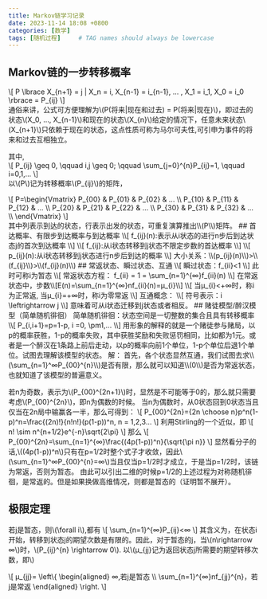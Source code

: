 ```yaml
---
title: Markov链学习记录
date: 2023-11-14 18:08 +0800
categories: [数学]
tags: [随机过程]     # TAG names should always be lowercase
---
```



<script type="text/javascript" id="MathJax-script" async
      src="https://cdn.jsdelivr.net/npm/mathjax@4.0.0-beta.3/tex-mml-chtml.js">
      </script>


## Markov链的一步转移概率
\\[
P \lbrace X_{n+1} = j | X_n = i, X_{n-1} = i_{n-1}, ... , X_1 = i_1, X_0 = i_0 \rbrace = P_{ij}
\\]  
通俗来讲，公式可方便理解为\\(P(将来|现在和过去) = P(将来|现在)\\)，即过去的状态\\(X_0, ..., X_{n-1}\\)和现在的状态\\(X_{n}\\)给定的情况下，任意未来状态\\(X_{n+1}\\)只依赖于现在的状态，这点性质可称为马尔可夫性,可引申为事件的将来和过去互相独立。

其中,  
\\[
P_{ij} \geq 0, \qquad  i,j \geq 0; \qquad \sum_{j=0}^{n}P_{ij}=1, \qquad i=0,1,...
\\]  
以\\(P\\)记为转移概率\\(P_{ij}\\)的矩阵，  
 <div> 
\[
P=\begin{Vmatrix}
P_{00} & P_{01} & P_{02} & ... \\
P_{10} & P_{11} & P_{12} & ... \\
P_{20} & P_{21} & P_{22} & ... \\
P_{30} & P_{31} & P_{32} & ... \\
\end{Vmatrix}
\]
 </div> 
其中列表示到达的状态，行表示出发的状态，可重复演算推出\\(P\\)矩阵。  
## 首达概率、有限步到达概率与到达概率
\\[
f_{ij}(n):表示从i状态的进行n步后到达状态j的首次到达概率 
\\]
\\[
f_{ij}:从i状态转移到j状态不限定步数的首达概率
\\]
\\[
p_{ij}(n):从i状态转移到j状态进行n步后到达的概率
\\]
大小关系：\\(p_{ij}(n)\\)>\\(f_{ij}\\)>\\(f_{ij}(n)\\)
## 常返状态、瞬过状态、互通
\\[
瞬过状态：f_{ii}<1  
\\]
此时可称i为暂态
\\[
常返状态方程：
f_{ii} = 1 = \sum_{n=1}^{∞}f_{ii}(n)
\\]
在常返状态中，步数\\[E(n)=\sum_{n=1}^{∞}nf_{ii}(n)=μ_{i}\\]
\\[
当μ_{i}<+∞时，称i为正常返,
当μ_{i}=+∞时，称i为零常返     
\\]
互通概念：
\\[
符号表示：i \leftrightarrow j
\\]
意味着可从i状态迁移到j状态或者相反。
## 赌徒模型/醉汉模型（简单随机徘徊）
简单随机徘徊：状态空间是一切整数的集合且具有转移概率
\\[
P_{i,i+1}=p=1-p, i =0, \pm1,...      
\\]
用形象的解释的就是一个赌徒参与赌局，以p的概率获胜，1-p的概率失败，其中获胜奖励和失败惩罚相同，比如都为1元。或者是一个醉汉在1条路上前后走动，以p的概率向前1个单位，1-p个单位后退1个单位。试图去理解该模型的状态。
解：
首先，各个状态显然互通，我们试图去求\\(\sum_{n=1}^∞P_{00}^{n}\\)是否有限，那么就可以知道\\(0\\)是否为常返状态，也就知道了该模型的普遍意义。

若n为奇数，表示为\\(P_{00}^{2n+1}\\)时，显然是不可能等于0的，那么就只需要考虑\\(P_{00}^{2n}\\)，即n为偶数的时候。
当n为偶数时，从0状态回到0状态当且仅当在2n局中输赢各一半，那么可得到：
\\[
P_{00}^{2n}={2n \choose n}p^n(1-p)^n=\frac{(2n)!}{n!n!}(p(1-p))^n, n = 1,2,3...
\\]
利用Stirling的一个近似，即
\\[
n! \sim n^{n+1/2}e^{-n}\sqrt{2\pi} 
\\]
那么
\\[
P_{00}^{2n}=\sum_{n=1}^{∞}\frac{(4p(1-p))^n}{\sqrt{\pi n}}
\\]
显然看分子的话,\\((4p(1-p))^n\\)只有在p=1/2时整个式子才收敛，因此\\(\sum_{n=1}^∞P_{00}^{n}=∞\\)当且仅当p=1/2时才成立，于是当p=1/2时，该链为常返，否则为暂态。
由此可以引出二维的时候p=1/2的上述过程为对称随机徘徊，是常返的。但是如果换做高维情况，则都是暂态的（证明暂不展开）。
## 极限定理
若j是暂态，则\\(\forall i\\),都有
\\[
\sum_{n=1}^{∞}P_{ij}<∞
\\]
其含义为，在状态i开始，转移到状态j的期望次数是有限的。因此，对于暂态的j，当\\(n\rightarrow ∞\\)时，\\(P_{ij}^{n} \rightarrow 0\\).
以\\(μ_{jj}记为返回状态j所需要的期望转移次数，即\\)
 <div> 
\[
μ_{jj}=
\left\{
\begin{aligned} 
∞,若j是暂态 \\ 
\sum_{n=1}^{∞}nf_{jj}^{n}，若j是常返
\end{aligned}
\right.
\]
 </div> 